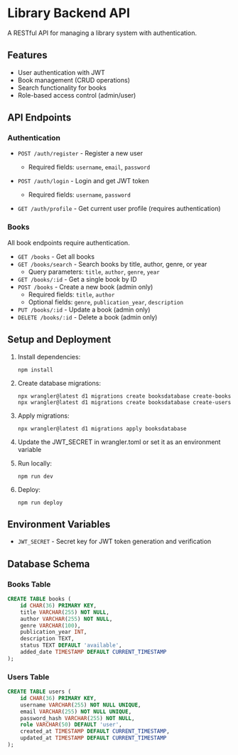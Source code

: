 # Library Backend API

A RESTful API for managing a library system with authentication.

## Features

- User authentication with JWT
- Book management (CRUD operations)
- Search functionality for books
- Role-based access control (admin/user)

## API Endpoints

### Authentication

- `POST /auth/register` - Register a new user
  - Required fields: `username`, `email`, `password`
  
- `POST /auth/login` - Login and get JWT token
  - Required fields: `username`, `password`
  
- `GET /auth/profile` - Get current user profile (requires authentication)

### Books

All book endpoints require authentication.

- `GET /books` - Get all books
- `GET /books/search` - Search books by title, author, genre, or year
  - Query parameters: `title`, `author`, `genre`, `year`
- `GET /books/:id` - Get a single book by ID
- `POST /books` - Create a new book (admin only)
  - Required fields: `title`, `author`
  - Optional fields: `genre`, `publication_year`, `description`
- `PUT /books/:id` - Update a book (admin only)
- `DELETE /books/:id` - Delete a book (admin only)

## Setup and Deployment

1. Install dependencies:
   ```
   npm install
   ```

2. Create database migrations:
   ```
   npx wrangler@latest d1 migrations create booksdatabase create-books
   npx wrangler@latest d1 migrations create booksdatabase create-users
   ```

3. Apply migrations:
   ```
   npx wrangler@latest d1 migrations apply booksdatabase
   ```

4. Update the JWT_SECRET in wrangler.toml or set it as an environment variable

5. Run locally:
   ```
   npm run dev
   ```

6. Deploy:
   ```
   npm run deploy
   ```

## Environment Variables

- `JWT_SECRET` - Secret key for JWT token generation and verification

## Database Schema

### Books Table
```sql
CREATE TABLE books (
    id CHAR(36) PRIMARY KEY,
    title VARCHAR(255) NOT NULL,
    author VARCHAR(255) NOT NULL,
    genre VARCHAR(100),
    publication_year INT,
    description TEXT,
    status TEXT DEFAULT 'available',
    added_date TIMESTAMP DEFAULT CURRENT_TIMESTAMP
);
```

### Users Table
```sql
CREATE TABLE users (
    id CHAR(36) PRIMARY KEY,
    username VARCHAR(255) NOT NULL UNIQUE,
    email VARCHAR(255) NOT NULL UNIQUE,
    password_hash VARCHAR(255) NOT NULL,
    role VARCHAR(50) DEFAULT 'user',
    created_at TIMESTAMP DEFAULT CURRENT_TIMESTAMP,
    updated_at TIMESTAMP DEFAULT CURRENT_TIMESTAMP
);
``` 